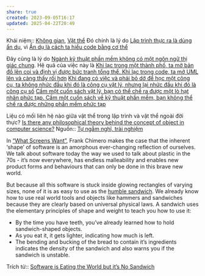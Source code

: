 ```yaml
---
share: true
created: 2023-09-05T16:17
updated: 2025-04-22T20:49
---
```

Khái niệm:: [Không gian](../../%CE%9E%20Kh%C3%A1i%20ni%E1%BB%87m/Nh%E1%BA%ADn%20th%E1%BB%A9c/Kh%C3%B4ng%20gian.md), [Vật thể](../../%CE%9E%20Kh%C3%A1i%20ni%E1%BB%87m/Nh%E1%BA%ADn%20th%E1%BB%A9c/V%E1%BA%ADt%20th%E1%BB%83.md)
Đó chính là lý do [Lập trình thực ra là dùng ẩn dụ](./L%E1%BA%ADp%20tr%C3%ACnh%20th%E1%BB%B1c%20ra%20l%C3%A0%20d%C3%B9ng%20%E1%BA%A9n%20d%E1%BB%A5.md), vì [Ẩn dụ là cách ta hiểu code bằng cơ thể](./%E1%BA%A8n%20d%E1%BB%A5%20l%C3%A0%20c%C3%A1ch%20ta%20hi%E1%BB%83u%20code%20b%E1%BA%B1ng%20c%C6%A1%20th%E1%BB%83.md)

Đây cũng là lý do [Ngành kỹ thuật phần mềm không có một ngôn ngữ thị giác chung](../K%E1%BB%B9%20thu%E1%BA%ADt%20ph%E1%BA%A7n%20m%E1%BB%81m/Nh%E1%BB%A9c%20%C4%91%E1%BA%A7u/Ng%C3%A0nh%20k%E1%BB%B9%20thu%E1%BA%ADt%20ph%E1%BA%A7n%20m%E1%BB%81m%20kh%C3%B4ng%20c%C3%B3%20m%E1%BB%99t%20ng%C3%B4n%20ng%E1%BB%AF%20th%E1%BB%8B%20gi%C3%A1c%20chung.md). Hệ quả của việc này là [Khi lạc trong một thành phố, ta mở bản đồ lên coi và định vị được bức tranh tổng thể. Khi lạc trong code, ta mở UML lên và càng thấy rối hơn](../K%E1%BB%B9%20thu%E1%BA%ADt%20ph%E1%BA%A7n%20m%E1%BB%81m/Nh%E1%BB%A9c%20%C4%91%E1%BA%A7u/Khi%20l%E1%BA%A1c%20trong%20m%E1%BB%99t%20th%C3%A0nh%20ph%E1%BB%91,%20ta%20m%E1%BB%9F%20b%E1%BA%A3n%20%C4%91%E1%BB%93%20l%C3%AAn%20coi%20v%C3%A0%20%C4%91%E1%BB%8Bnh%20v%E1%BB%8B%20%C4%91%C6%B0%E1%BB%A3c%20b%E1%BB%A9c%20tranh%20t%E1%BB%95ng%20th%E1%BB%83.%20Khi%20l%E1%BA%A1c%20trong%20code,%20ta%20m%E1%BB%9F%20UML%20l%C3%AAn%20v%C3%A0%20c%C3%A0ng%20th%E1%BA%A5y%20r%E1%BB%91i%20h%C6%A1n.md)
[Khi đang có việc và phải bỏ dở để học một công cụ, ta không nhức đầu khi đó là công cụ vật lý, nhưng lại nhức đầu khi đó là công cụ số](../K%E1%BB%B9%20thu%E1%BA%ADt%20ph%E1%BA%A7n%20m%E1%BB%81m/Nh%E1%BB%A9c%20%C4%91%E1%BA%A7u/Khi%20%C4%91ang%20c%C3%B3%20vi%E1%BB%87c%20v%C3%A0%20ph%E1%BA%A3i%20b%E1%BB%8F%20d%E1%BB%9F%20%C4%91%E1%BB%83%20h%E1%BB%8Dc%20m%E1%BB%99t%20c%C3%B4ng%20c%E1%BB%A5,%20ta%20kh%C3%B4ng%20nh%E1%BB%A9c%20%C4%91%E1%BA%A7u%20khi%20%C4%91%C3%B3%20l%C3%A0%20c%C3%B4ng%20c%E1%BB%A5%20v%E1%BA%ADt%20l%C3%BD,%20nh%C6%B0ng%20l%E1%BA%A1i%20nh%E1%BB%A9c%20%C4%91%E1%BA%A7u%20khi%20%C4%91%C3%B3%20l%C3%A0%20c%C3%B4ng%20c%E1%BB%A5%20s%E1%BB%91.md) 
[Cầm một cuốn sách vật lý, bạn có thể chế ra được một lò hạt nhân phức tạp. Cầm một cuốn sách về kỹ thuật phần mềm, bạn không thể chế ra được những phần mềm phức tạp](../K%E1%BB%B9%20thu%E1%BA%ADt%20ph%E1%BA%A7n%20m%E1%BB%81m/Ki%E1%BA%BFn%20tr%C3%BAc/C%E1%BA%A7m%20m%E1%BB%99t%20cu%E1%BB%91n%20s%C3%A1ch%20v%E1%BA%ADt%20l%C3%BD,%20b%E1%BA%A1n%20c%C3%B3%20th%E1%BB%83%20ch%E1%BA%BF%20ra%20%C4%91%C6%B0%E1%BB%A3c%20m%E1%BB%99t%20l%C3%B2%20h%E1%BA%A1t%20nh%C3%A2n%20ph%E1%BB%A9c%20t%E1%BA%A1p.%20C%E1%BA%A7m%20m%E1%BB%99t%20cu%E1%BB%91n%20s%C3%A1ch%20v%E1%BB%81%20k%E1%BB%B9%20thu%E1%BA%ADt%20ph%E1%BA%A7n%20m%E1%BB%81m,%20b%E1%BA%A1n%20kh%C3%B4ng%20th%E1%BB%83%20ch%E1%BA%BF%20ra%20%C4%91%C6%B0%E1%BB%A3c%20nh%E1%BB%AFng%20ph%E1%BA%A7n%20m%E1%BB%81m%20ph%E1%BB%A9c%20t%E1%BA%A1p.md)

Liệu có mối liên hệ nào giữa vật thể trong lập trình và vật thể ngoài đời thực? [Is there any philosophical theory behind the concept of object in computer science?](https://philosophy.stackexchange.com/q/99660/19487)
Nguồn:: [Tự ngẫm nghĩ, trải nghiệm](../../%CE%9E%20Ngu%E1%BB%93n/T%E1%BB%B1%20ng%E1%BA%ABm%20ngh%C4%A9,%20tr%E1%BA%A3i%20nghi%E1%BB%87m.md)

In [“What Screens Want”](http://frankchimero.com/talks/what-screens-want/transcript/), Frank Chimero makes the case that the inherent ‘shape’ of software is an amorphous ever-changing reflection of ourselves. We talk about software today the way we used to talk about plastic in the 70s - it’s now everywhere, has endless malleability and enables new product forms and behaviours that can only be done in this brave new world.

But because all this software is stuck inside glowing rectangles of varying sizes, none of it is as easy to use as the [humble sandwich](http://worrydream.com/#!/ABriefRantOnTheFutureOfInteractionDesign). We already know how to use real world tools and objects like hammers and sandwiches because they are clearly based on universal physical laws. A sandwich uses the elementary principles of shape and weight to teach you how to use it:

- By the time you have teeth, you’ve already learned how to hold sandwich-shaped objects.
- As you eat it, it gets lighter, indicating how much is left.
- The bending and bucking of the bread to contain it’s ingredients indicates the density of the sandwich and also warns you if the sandwich is unstable.

Trích từ:: [Software is Eating the World but it’s No Sandwich](https://pketh.org/software-and-sandwiches.html)